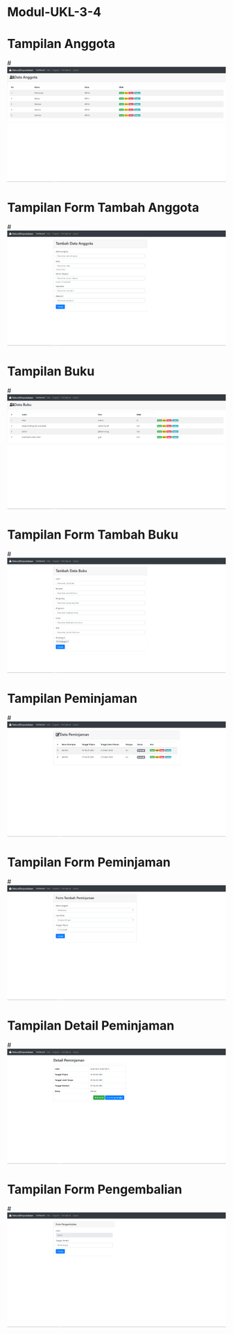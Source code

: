 # Modul-UKL-3-4
# Tampilan Anggota
#![AltText](https://github.com/najmi10/Modul-UKL-3-4/blob/master/tampilan%20anggota.png "Hasil Satu")
# Tampilan Form Tambah Anggota
#![AltText](https://github.com/najmi10/Modul-UKL-3-4/blob/master/tambah%20anggota.png "Hasil Dua")
# Tampilan Buku
#![AltText](https://github.com/najmi10/Modul-UKL-3-4/blob/master/tampilan%20buku.png "Hasil Tiga")
# Tampilan Form Tambah Buku
#![AltText](https://github.com/najmi10/Modul-UKL-3-4/blob/master/tambah%20buku.png "Hasil Empat")
# Tampilan Peminjaman
#![AltText](https://github.com/najmi10/Modul-UKL-3-4/blob/master/tampilan%20peminjaman.png "Hasil Lima")
# Tampilan Form Peminjaman
#![AltText](https://github.com/najmi10/Modul-UKL-3-4/blob/master/tambah%20pinjam.png "Hasil Enam")
# Tampilan Detail Peminjaman
#![AltText](https://github.com/najmi10/Modul-UKL-3-4/blob/master/detail%20peminjaman.png "Hasil Tujuh")
# Tampilan Form Pengembalian
#![AltText](https://github.com/najmi10/Modul-UKL-3-4/blob/master/form%20kembali.png "Hasil Delapan")
